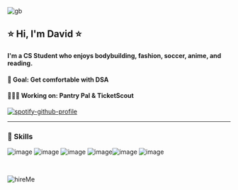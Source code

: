 ![gb](https://github.com/davidkabongo/DavidKabongo/assets/97849138/96cea9c7-248e-4873-908d-f2db76c762d3)

## ⭐️ Hi, I'm David ⭐️
#### I'm a CS Student who enjoys bodybuilding, fashion, soccer, anime, and reading.
#### 🎯 Goal: Get comfortable with DSA
#### 🧑🏾‍💻 Working on: Pantry Pal & TicketScout
[![spotify-github-profile](https://spotify-github-profile.vercel.app/api/view?uid=davidkab04&cover_image=true&theme=natemoo-re&show_offline=true&background_color=030303&interchange=false&bar_color=53b14f&bar_color_cover=false)](https://github.com/kittinan/spotify-github-profile)

-----

### 🌱 Skills
![image](https://github.com/davidkabongo/DavidKabongo/assets/97849138/0fd7c32a-45c9-4697-96fb-abd725b0d5f7) ![image](https://github.com/davidkabongo/DavidKabongo/assets/97849138/a39ba62e-a211-4f88-b3ae-6aeed6d0657e) ![image](https://github.com/davidkabongo/DavidKabongo/assets/97849138/c4bccaae-2702-4584-bf5b-74d5fcaf6a1e) ![image](https://github.com/davidkabongo/DavidKabongo/assets/97849138/83aea4a9-3fe6-4e1f-8a0f-91846d53cf84)![image](https://github.com/davidkabongo/DavidKabongo/assets/97849138/8ffcef88-03e9-4cd3-95dc-91956651ae45) ![image](https://github.com/davidkabongo/DavidKabongo/assets/97849138/2e501b2e-9b78-4928-ae70-17ce59df3772)

&nbsp;

![hireMe](https://github.com/davidkabongo/DavidKabongo/assets/97849138/2e413226-f05c-43c7-9670-4f4a016e522c)

